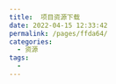 ```yaml
---
title:  项目资源下载
date: 2022-04-15 12:33:42
permalink: /pages/ffda64/
categories:
  - 资源
tags:
  - 
---
```

 
